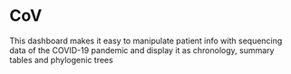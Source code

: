 # CoV
This dashboard makes it easy to manipulate patient info with sequencing data of the COVID-19 pandemic and display it as chronology, summary tables and phylogenic trees
